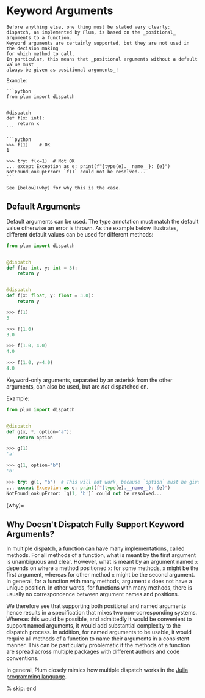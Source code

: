 # Keyword Arguments

````{important}
Before anything else, one thing must be stated very clearly:
dispatch, as implemented by Plum, is based on the _positional_ arguments to a function.
Keyword arguments are certainly supported, but they are not used in the decision making
for which method to call.
In particular, this means that _positional arguments without a default value must
always be given as positional arguments_!

Example:

```python
from plum import dispatch


@dispatch
def f(x: int):
    return x
```

```python
>>> f(1)    # OK
1

>>> try: f(x=1)  # Not OK
... except Exception as e: print(f"{type(e).__name__}: {e}")
NotFoundLookupError: `f()` could not be resolved...
```

See [below](why) for why this is the case.
````

## Default Arguments

Default arguments can be used.
The type annotation must match the default value otherwise an error is thrown.
As the example below illustrates, different default values can be used for
different methods:

```python
from plum import dispatch


@dispatch
def f(x: int, y: int = 3):
    return y


@dispatch
def f(x: float, y: float = 3.0):
    return y
```

```python
>>> f(1)
3

>>> f(1.0)
3.0

>>> f(1.0, 4.0)
4.0

>>> f(1.0, y=4.0)
4.0
```

Keyword-only arguments, separated by an asterisk from the other arguments, can
also be used, but are *not* dispatched on.

Example:

```python
from plum import dispatch


@dispatch
def g(x, *, option="a"):
    return option
```

```python
>>> g(1)
'a'

>>> g(1, option="b")
'b'

>>> try: g(1, "b")  # This will not work, because `option` must be given as a keyword.
... except Exception as e: print(f"{type(e).__name__}: {e}")
NotFoundLookupError: `g(1, 'b')` could not be resolved...
```

(why)=
## Why Doesn't Dispatch Fully Support Keyword Arguments?

In multiple dispatch, a function can have many implementations, called methods.
For all methods of a function, what is meant by the first argument is unambiguous and
clear.
However, what is meant by an argument named `x` depends on where a method
positioned `x`:
for some methods, `x` might be the first argument, whereas for other method `x`
might be the second argument.
In general, for a function with many methods, argument `x` does not have a unique
position.
In other words, for functions with many methods,
there is usually no correspondence between argument names and positions.

We therefore see that
supporting both positional and named arguments hence results in a specification that
mixes two non-corresponding systems.
Whereas this would be possible, and admittedly it would be convenient to support named
arguments, it would add substantial complexity to the dispatch process.
In addition, for named arguments to be usable,
it would require all methods of a function
to name their arguments in a consistent manner.
This can be particularly problematic if the methods of a function are spread across
multiple packages with different authors and code conventions.

In general, Plum closely mimics how multiple dispatch works in the
[Julia programming language](https://docs.julialang.org/en/).

% skip: end
